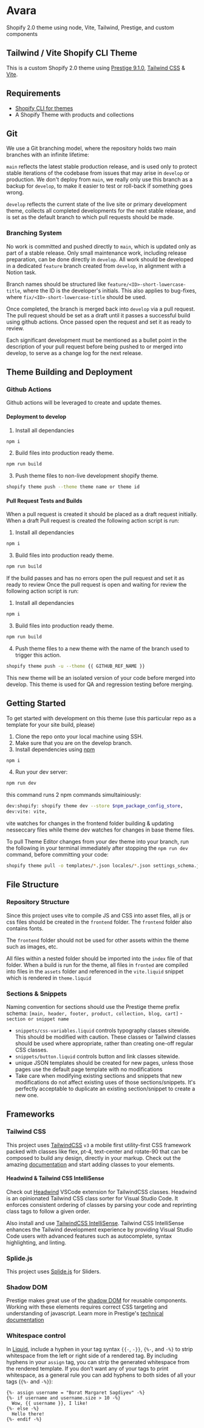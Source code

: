 # Avara
Shopify 2.0 theme using node, Vite, Tailwind, Prestige, and custom components

## Tailwind / Vite Shopify CLI Theme
This is a custom Shopify 2.0 theme using [Prestige 9.1.0](https://themes.shopify.com/themes/prestige/styles/allure#ReleaseNotes), [Tailwind CSS](https://tailwindcss.com/) & [Vite](https://vitejs.dev/).

## Requirements
- [Shopify CLI for themes](https://shopify.dev/themes/tools/cli/getting-started)
- A Shopify Theme with products and collections

## Git
We use a Git branching model, where the repository holds two main branches with an infinite lifetime:

`main` reflects the latest stable production release, and is used only to protect stable iterations of the codebase from issues that may arise in `develop` or production.  We don't deploy from `main`, we really only use this branch as a backup for `develop`, to make it easier to test or roll-back if something goes wrong.

`develop` reflects the current state of the live site or primary development theme, collects all completed developments for the next stable release, and is set as the default branch to which pull requests should be made.

### Branching System
No work is committed and pushed directly to `main`, which is updated only as part of a stable release.
Only small maintenance work, including release preparation, can be done directly in `develop`. All work should be developed in a dedicated `feature` branch created from `develop`, in alignment with a Notion task.

Branch names should be structured like `feature/<ID>-short-lowercase-title`, where the ID is the developer's initials. This also applies to bug-fixes, where `fix/<ID>-short-lowercase-title` should be used.

Once completed, the branch is merged back into `develop` via a pull request. The pull request should be set as a draft until it passes a successful build using github actions. Once passed open the request and set it as ready to review.

Each significant development must be mentioned as a bullet point in the description of your pull request before being pushed to or merged into develop, to serve as a change log for the next release.


## Theme Building and Deployment
### Github Actions
Github actions will be leveraged to create and update themes.

#### Deployment to develop
1. Install all dependancies
```sh
npm i 
```
2. Build files into production ready theme.
```sh
npm run build
```
3. Push theme files to non-live development shopify theme.
```sh
shopify theme push --theme theme name or theme id
```

#### Pull Request Tests and Builds
When a pull request is created it should be placed as a draft request initially.
When a draft Pull request is created the following action script is run:
1. Install all dependancies
```sh
npm i 
```
3. Build files into production ready theme.
```sh
npm run build
```
If the build passes and has no errors open the pull request and set it as ready to review
Once the pull request is open and waiting for review the following action script is run:
1. Install all dependancies
```sh
npm i 
```
3. Build files into production ready theme.
```sh
npm run build
```
4. Push theme files to a new theme with the name of the branch used to trigger this action.
```sh
shopify theme push -u --theme {{ GITHUB_REF_NAME }}
```

This new theme will be an isolated version of your code before merged into develop. This theme is used for QA and regression testing before merging.


## Getting Started
To get started with development on this theme (use this particular repo as a template for your site build, please)

1. Clone the repo onto your local machine using SSH.
2. Make sure that you are on the develop branch.
3. Install dependencies using [npm](https://www.npmjs.com/)
```sh
npm i
```
4. Run your dev server:
```sh
npm run dev
```

this command runs 2 npm commands simultainiously:
```sh
dev:shopify: shopify theme dev --store $npm_package_config_store,
dev:vite: vite,
```
vite watches for changes in the frontend folder building & updating nesseccary files while theme dev watches for changes in base theme files.

To pull Theme Editor changes from your dev theme into your branch, run the following in your terminal immediately after stopping the `npm run dev` command, before committing your code:
```sh
shopify theme pull -o templates/*.json locales/*.json settings_schema.json settings_data.json header-group.json footer-group.json overlay-group.json
```

## File Structure
### Repository Structure
Since this project uses vite to compile JS and CSS into asset files, all js or css files should be created in the `frontend` folder.  The `frontend` folder also contains fonts.

The `frontend` folder should not be used for other assets within the theme such as images, etc.

All files within a nested folder should be imported into the `index` file of that folder.
When a build is run for the theme, all files in `fronted` are compiled into files in the `assets` folder and referenced in the `vite.liquid` snippet which is rendered in `theme.liquid`

### Sections & Snippets
Naming convention for sections should use the Prestige theme prefix schema:
`[main, header, footer, product, collection, blog, cart]` - `section or snippet name`

- `snippets/css-variables.liquid` controls typography classes sitewide. This should be modified with caution. These classes or Tailwind classes should be used where appropriate, rather than creating one-off regular CSS classes.
- `snippets/button.liquid` controls button and link classes sitewide.
- unique JSON templates should be created for new pages, unless those pages use the default page template with no modifications
- Take care when modifying existing sections and snippets that new modifications do not affect existing uses of those sections/snippets. It's perfectly acceptable to duplicate an existing section/snippet to create a new one.

## Frameworks
### Tailwind CSS
This project uses [TailwindCSS](https://tailwindcss.com/) `v3` a mobile first utility-first CSS framework packed with classes like flex, pt-4, text-center and rotate-90 that can be composed to build any design, directly in your markup. Check out the amazing [documentation](https://tailwindcss.com/docs) and start adding classes to your elements.

#### Headwind & Tailwind CSS IntelliSense
Check out [Headwind](https://marketplace.visualstudio.com/items?itemName=heybourn.headwind) VSCode extension for TailwindCSS classes. Headwind is an opinionated Tailwind CSS class sorter for Visual Studio Code. It enforces consistent ordering of classes by parsing your code and reprinting class tags to follow a given order.

Also install and use [TailwindCSS IntelliSense](https://github.com/tailwindlabs/tailwindcss-intellisense). Tailwind CSS IntelliSense enhances the Tailwind development experience by providing Visual Studio Code users with advanced features such as autocomplete, syntax highlighting, and linting.

### Splide.js
This project uses [Splide.js](https://splidejs.com/) for Sliders.

### Shadow DOM
Prestige makes great use of the [shadow DOM](https://developer.mozilla.org/en-US/docs/Web/API/Web_components/Using_shadow_DOM) for reusable components.  Working with these elements requires correct CSS targeting and understanding of javascript.  Learn more in Prestige's [technical documentation](https://support.maestrooo.com/category/300-technical-documentation) 

### Whitespace control
In [Liquid](https://shopify.github.io/liquid/basics/whitespace/), include a hyphen in your tag syntax `{{-`, `-}}`, `{%-`, and `-%}` to strip whitespace from the left or right side of a rendered tag.
By including hyphens in your `assign` tag, you can strip the generated whitespace from the rendered template.
If you don’t want any of your tags to print whitespace, as a general rule you can add hyphens to both sides of all your tags (`{%-` and `-%}`):
```liquid
{%- assign username = "Borat Margaret Sagdiyev" -%}
{%- if username and username.size > 10 -%}
  Wow, {{ username }}, I like!
{%- else -%}
  Hello there!
{%- endif -%}
```
